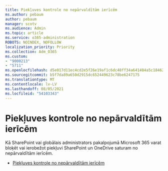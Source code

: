 ```yaml
---
title: Piekļuves kontrole no nepārvaldītām ierīcēm
ms.author: pebaum
author: pebaum
manager: scotv
ms.audience: Admin
ms.topic: article
ms.service: o365-administration
ROBOTS: NOINDEX, NOFOLLOW
localization_priority: Priority
ms.collection: Adm_O365
ms.custom:
- "9000213"
- "5711"
ms.openlocfilehash: d5e017d11ec4cd2e5f26e19af1c6dc48ff34a641484a5c184625070253885354
ms.sourcegitcommit: b5f7da89a650d2915dc652449623c78be6247175
ms.translationtype: MT
ms.contentlocale: lv-LV
ms.lasthandoff: 08/05/2021
ms.locfileid: "54103343"
---
```

# <a name="control-access-from-unmanaged-devices"></a>Piekļuves kontrole no nepārvaldītām ierīcēm

Kā SharePoint vai globālais administrators pakalpojumā Microsoft 365 varat bloķēt vai ierobežot piekļuvi SharePoint un OneDrive saturam no nepārvaldītām ierīcēm.

- [Piekļuves kontrole no nepārvaldītām ierīcēm](https://docs.microsoft.com/sharepoint/control-access-from-unmanaged-devices)
